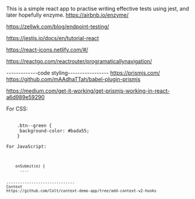 This is a simple react app to practise writing effective tests using jest, and later hopefully enzyme.
https://airbnb.io/enzyme/

https://zellwk.com/blog/endpoint-testing/

https://jestjs.io/docs/en/tutorial-react

https://react-icons.netlify.com/#/

https://reactgo.com/reactrouter/programaticallynavigation/

-------------code styling-----------------
https://prismjs.com/
https://github.com/mAAdhaTTah/babel-plugin-prismjs

https://medium.com/get-it-working/get-prismjs-working-in-react-a6d989e59290

For CSS:

<pre>
  <code className=”language-css”>
    .btn--green {
     background-color: #bada55;
    }

For JavaScript:

<pre>
  <code className="language-javascript">
    onSubmit(e) {
      ....


------------------------------
Context
https://github.com/Colt/context-demo-app/tree/add-context-v2-hooks